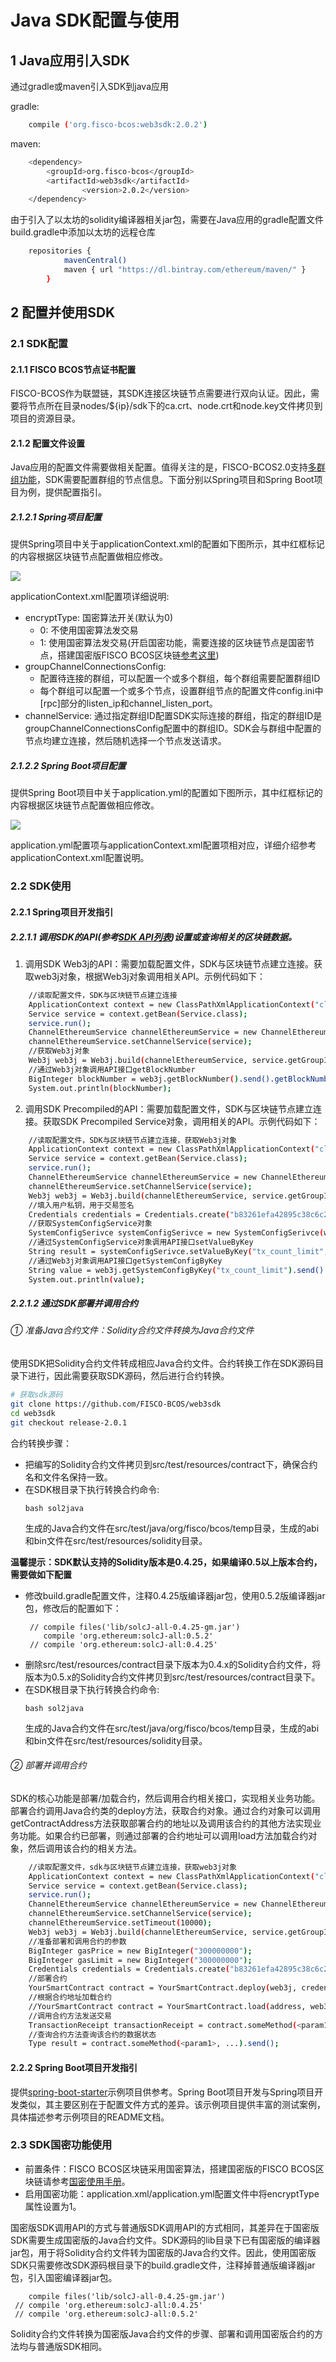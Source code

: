 # Java SDK配置与使用

## 1 Java应用引入SDK

   通过gradle或maven引入SDK到java应用

   gradle:
```bash
	compile ('org.fisco-bcos:web3sdk:2.0.2')
```
   maven:
```bash
	<dependency>
   		<groupId>org.fisco-bcos</groupId>
   		<artifactId>web3sdk</artifactId>
                <version>2.0.2</version>
	</dependency>
```
由于引入了以太坊的solidity编译器相关jar包，需要在Java应用的gradle配置文件build.gradle中添加以太坊的远程仓库

```bash
    repositories {
            mavenCentral()
            maven { url "https://dl.bintray.com/ethereum/maven/" }
        }
```
## 2 配置并使用SDK

### 2.1 SDK配置
#### 2.1.1 FISCO BCOS节点证书配置
FISCO-BCOS作为联盟链，其SDK连接区块链节点需要进行双向认证。因此，需要将节点所在目录nodes/${ip}/sdk下的ca.crt、node.crt和node.key文件拷贝到项目的资源目录。

#### 2.1.2 配置文件设置
Java应用的配置文件需要做相关配置。值得关注的是，FISCO-BCOS2.0支持[多群组功能](../design/architecture/group.md)，SDK需要配置群组的节点信息。下面分别以Spring项目和Spring Boot项目为例，提供配置指引。

##### 2.1.2.1 Spring项目配置
提供Spring项目中关于applicationContext.xml的配置如下图所示，其中红框标记的内容根据区块链节点配置做相应修改。

![](../../images/sdk/sdk_xml.png)

applicationContext.xml配置项详细说明:
- encryptType: 国密算法开关(默认为0)                              
  - 0: 不使用国密算法发交易                              
  - 1: 使用国密算法发交易(开启国密功能，需要连接的区块链节点是国密节点，搭建国密版FISCO BCOS区块链[参考这里](../manual/guomi.md))
- groupChannelConnectionsConfig: 
  - 配置待连接的群组，可以配置一个或多个群组，每个群组需要配置群组ID 
  - 每个群组可以配置一个或多个节点，设置群组节点的配置文件config.ini中[rpc]部分的listen_ip和channel_listen_port。
- channelService: 通过指定群组ID配置SDK实际连接的群组，指定的群组ID是groupChannelConnectionsConfig配置中的群组ID。SDK会与群组中配置的节点均建立连接，然后随机选择一个节点发送请求。

##### 2.1.2.2 Spring Boot项目配置
提供Spring Boot项目中关于application.yml的配置如下图所示，其中红框标记的内容根据区块链节点配置做相应修改。

![](../../images/sdk/sdk_yml.png)

application.yml配置项与applicationContext.xml配置项相对应，详细介绍参考applicationContext.xml配置说明。

### 2.2 SDK使用 

#### 2.2.1 Spring项目开发指引
##### 2.2.1.1 调用SDK的API(参考[SDK API列表](./api.md))设置或查询相关的区块链数据。
1) 调用SDK Web3j的API：需要加载配置文件，SDK与区块链节点建立连接。获取web3j对象，根据Web3j对象调用相关API。示例代码如下：
```bash
    //读取配置文件，SDK与区块链节点建立连接
    ApplicationContext context = new ClassPathXmlApplicationContext("classpath:applicationContext.xml");
    Service service = context.getBean(Service.class);
    service.run(); 
    ChannelEthereumService channelEthereumService = new ChannelEthereumService();
    channelEthereumService.setChannelService(service);
    //获取Web3j对象
    Web3j web3j = Web3j.build(channelEthereumService, service.getGroupId());
    //通过Web3j对象调用API接口getBlockNumber
    BigInteger blockNumber = web3j.getBlockNumber().send().getBlockNumber();
    System.out.println(blockNumber);
```
2) 调用SDK Precompiled的API：需要加载配置文件，SDK与区块链节点建立连接。获取SDK Precompiled Service对象，调用相关的API。示例代码如下：
```bash
    //读取配置文件，SDK与区块链节点建立连接，获取Web3j对象
    ApplicationContext context = new ClassPathXmlApplicationContext("classpath:applicationContext.xml");
    Service service = context.getBean(Service.class);
    service.run(); 
    ChannelEthereumService channelEthereumService = new ChannelEthereumService();
    channelEthereumService.setChannelService(service);
    Web3j web3j = Web3j.build(channelEthereumService, service.getGroupId());
    //填入用户私钥，用于交易签名
    Credentials credentials = Credentials.create("b83261efa42895c38c6c2364ca878f43e77f3cddbc922bf57d0d48070f79feb6"); 
    //获取SystemConfigService对象
    SystemConfigSerivce systemConfigSerivce = new SystemConfigSerivce(web3j, credentials);
    //通过SystemConfigService对象调用API接口setValueByKey
    String result = systemConfigSerivce.setValueByKey("tx_count_limit", "2000");
    //通过Web3j对象调用API接口getSystemConfigByKey
    String value = web3j.getSystemConfigByKey("tx_count_limit").send().getSystemConfigByKey();
    System.out.println(value);
```

##### 2.2.1.2 通过SDK部署并调用合约
###### ① 准备Java合约文件：Solidity合约文件转换为Java合约文件
使用SDK把Solidity合约文件转成相应Java合约文件。合约转换工作在SDK源码目录下进行，因此需要获取SDK源码，然后进行合约转换。

```bash 
# 获取sdk源码
git clone https://github.com/FISCO-BCOS/web3sdk
cd web3sdk
git checkout release-2.0.1
```
合约转换步骤：
- 把编写的Solidity合约文件拷贝到src/test/resources/contract下，确保合约名和文件名保持一致。
- 在SDK根目录下执行转换合约命令:
    ```
    bash sol2java
    ```
  生成的Java合约文件在src/test/java/org/fisco/bcos/temp目录，生成的abi和bin文件在src/test/resources/solidity目录。

**温馨提示：SDK默认支持的Solidity版本是0.4.25，如果编译0.5以上版本合约，需要做如下配置**
- 修改build.gradle配置文件，注释0.4.25版编译器jar包，使用0.5.2版编译器jar包，修改后的配置如下：
  ```
   // compile files('lib/solcJ-all-0.4.25-gm.jar')
      compile 'org.ethereum:solcJ-all:0.5.2'
   // compile 'org.ethereum:solcJ-all:0.4.25'
  ```
- 删除src/test/resources/contract目录下版本为0.4.x的Solidity合约文件，将版本为0.5.x的Solidity合约文件拷贝到src/test/resources/contract目录下。
- 在SDK根目录下执行转换合约命令:
    ```
    bash sol2java
    ```
  生成的Java合约文件在src/test/java/org/fisco/bcos/temp目录，生成的abi和bin文件在src/test/resources/solidity目录。


###### ② 部署并调用合约
SDK的核心功能是部署/加载合约，然后调用合约相关接口，实现相关业务功能。部署合约调用Java合约类的deploy方法，获取合约对象。通过合约对象可以调用getContractAddress方法获取部署合约的地址以及调用该合约的其他方法实现业务功能。如果合约已部署，则通过部署的合约地址可以调用load方法加载合约对象，然后调用该合约的相关方法。
```bash
    //读取配置文件，sdk与区块链节点建立连接，获取web3j对象
    ApplicationContext context = new ClassPathXmlApplicationContext("classpath:applicationContext.xml");
    Service service = context.getBean(Service.class);
    service.run(); 
    ChannelEthereumService channelEthereumService = new ChannelEthereumService();
    channelEthereumService.setChannelService(service);
    channelEthereumService.setTimeout(10000);
    Web3j web3j = Web3j.build(channelEthereumService, service.getGroupId());
    //准备部署和调用合约的参数
    BigInteger gasPrice = new BigInteger("300000000");
    BigInteger gasLimit = new BigInteger("300000000");
    Credentials credentials = Credentials.create("b83261efa42895c38c6c2364ca878f43e77f3cddbc922bf57d0d48070f79feb6");
    //部署合约 
    YourSmartContract contract = YourSmartContract.deploy(web3j, credentials, new StaticGasProvider(gasPrice, gasLimit)).send();
    //根据合约地址加载合约
    //YourSmartContract contract = YourSmartContract.load(address, web3j, credentials, new StaticGasProvider(gasPrice, gasLimit)); 
    //调用合约方法发送交易
    TransactionReceipt transactionReceipt = contract.someMethod(<param1>, ...).send(); 
    //查询合约方法查询该合约的数据状态
    Type result = contract.someMethod(<param1>, ...).send(); 
```
#### 2.2.2 Spring Boot项目开发指引
提供[spring-boot-starter](https://github.com/FISCO-BCOS/spring-boot-starter)示例项目供参考。Spring Boot项目开发与Spring项目开发类似，其主要区别在于配置文件方式的差异。该示例项目提供丰富的测试案例，具体描述参考示例项目的README文档。

### 2.3 SDK国密功能使用
- 前置条件：FISCO BCOS区块链采用国密算法，搭建国密版的FISCO BCOS区块链请参考[国密使用手册](../manual/guomi.md)。
- 启用国密功能：application.xml/application.yml配置文件中将encryptType属性设置为1。

国密版SDK调用API的方式与普通版SDK调用API的方式相同，其差异在于国密版SDK需要生成国密版的Java合约文件。SDK源码的lib目录下已有国密版的编译器jar包，用于将Solidity合约文件转为国密版的Java合约文件。因此，使用国密版SDK只需要修改SDK源码根目录下的build.gradle文件，注释掉普通版编译器jar包，引入国密编译器jar包。
  ```
      compile files('lib/solcJ-all-0.4.25-gm.jar')
   // compile 'org.ethereum:solcJ-all:0.4.25'
   // compile 'org.ethereum:solcJ-all:0.5.2'
  ```
Solidity合约文件转换为国密版Java合约文件的步骤、部署和调用国密版合约的方法均与普通版SDK相同。

